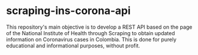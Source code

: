 # scraping-ins-corona-api
This repository's main objective is to develop a REST API based on the page of the National Institute of Health through Scraping to obtain updated information on Coronavirus cases in Colombia.  This is done for purely educational and informational purposes, without profit.

